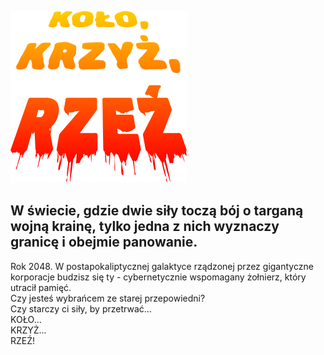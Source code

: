 ![tytuł gry zwężający się ku górze](longo_small.png "longo gry")
## W świecie, gdzie dwie siły toczą bój o targaną wojną krainę, tylko jedna z nich wyznaczy granicę i obejmie panowanie.
Rok 2048. W postapokaliptycznej galaktyce rządzonej przez gigantyczne korporacje budzisz się ty - cybernetycznie wspomagany żołnierz, który utracił pamięć. <br />Czy jesteś wybrańcem ze starej przepowiedni? <br />Czy starczy ci siły, by przetrwać... <br />KOŁO... <br />KRZYŻ... <br />RZEŹ!
